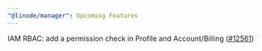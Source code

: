 ```yaml
---
"@linode/manager": Upcoming Features
---
```


IAM RBAC: add a permission check in Profile and Account/Billing ([#12561](https://github.com/linode/manager/pull/12561))
